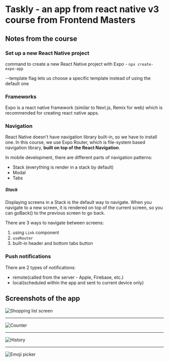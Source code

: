 # Taskly - an app from react native v3 course from Frontend Masters

## Notes from the course

### Set up a new React Native project

command to create a new React Native project with Expo - `npx create-expo-app`

--template flag lets us choose a specific template instead of using the default one

### Frameworks

Expo is a react native framework (similar to Next.js, Remix for web) which is recommended for creating react native apps.

### Navigation

React Native doesn't have navigation library built-in, so we have to install one. In this course, we use Expo Router, which is file-system based navigation library, **built on top of the React Navigation**.

In mobile development, there are different parts of navigation patterns:

- Stack (everything is render in a stack by default)
- Modal
- Tabs

##### Stack

Displaying screens in a Stack is the default way to navigate. When you navigate to a new screen, it is rendered on top of the current screen, so you can goBack() to the previous screen to go back.

There are 3 ways to navigate between screens:

1. using `Link` component
2. `useRouter`
3. built-in header and bottom tabs button

### Push notifications

There are 2 types of notifications:

- remote(called from the server - Apple, Firebase, etc.)
- local(scheduled within the app and sent to current device only)

## Screenshots of the app

![Shopping list screen](./assets/shopping-list.png)

---

![Counter](./assets/counter.png)

---

![History](./assets/history.png)

---

![Emoji picker](./assets/emoji-picker.png)
